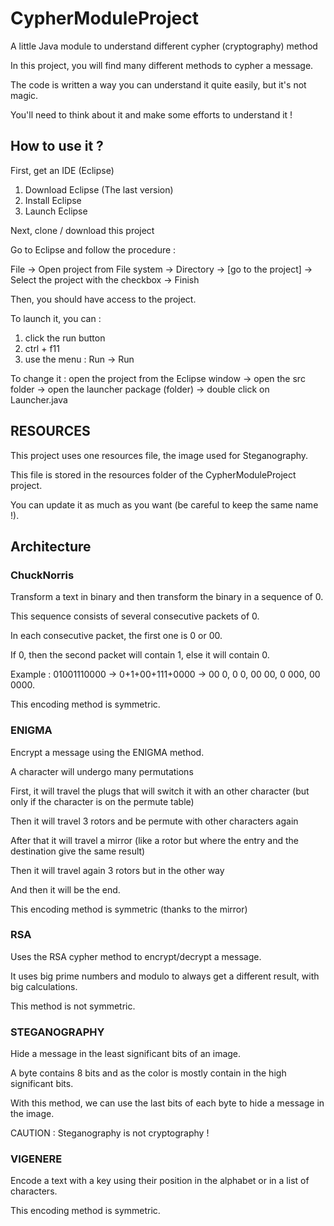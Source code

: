 # CypherModuleProject
A little Java module to understand different cypher (cryptography) method

In this project, you will find many different methods to cypher a message.

The code is written a way you can understand it quite easily, but it's not magic.

You'll need to think about it and make some efforts to understand it !

## How to use it ?
First, get an IDE (Eclipse)

1. Download Eclipse (The last version)
2. Install Eclipse
3. Launch Eclipse

Next, clone / download this project

Go to Eclipse and follow the procedure :

File -> Open project from File system -> Directory -> [go to the project] -> Select the project with the checkbox -> Finish

Then, you should have access to the project.

To launch it, you can :
1. click the run button
2. ctrl + f11
3. use the menu : Run -> Run

To change it : open the project from the Eclipse window -> open the src folder -> open the launcher package (folder) -> double click on Launcher.java

## RESOURCES
This project uses one resources file, the image used for Steganography.

This file is stored in the resources folder of the CypherModuleProject project.

You can update it as much as you want (be careful to keep the same name !).

## Architecture

### ChuckNorris
Transform a text in binary and then transform the binary in a sequence of 0.

This sequence consists of several consecutive packets of 0.

In each consecutive packet, the first one is 0 or 00.

If 0, then the second packet will contain 1, else it will contain 0.

Example : 01001110000 -> 0+1+00+111+0000 -> 00 0, 0 0, 00 00, 0 000, 00 0000.

This encoding method is symmetric.

### ENIGMA
Encrypt a message using the ENIGMA method.

A character will undergo many permutations

First, it will travel the plugs that will switch it with an other character (but only if the character is on the permute table)

Then it will travel 3 rotors and be permute with other characters again

After that it will travel a mirror (like a rotor but where the entry and the destination give the same result)

Then it will travel again 3 rotors but in the other way

And then it will be the end.

This encoding method is symmetric (thanks to the mirror)

### RSA
Uses the RSA cypher method to encrypt/decrypt a message.

It uses big prime numbers and modulo to always get a different result, with big calculations.

This method is not symmetric.

### STEGANOGRAPHY
Hide a message in the least significant bits of an image.

A byte contains 8 bits and as the color is mostly contain in the high significant bits.

With this method, we can use the last bits of each byte to hide a message in the image.

CAUTION : Steganography is not cryptography !

### VIGENERE
Encode a text with a key using their position in the alphabet or in a list of characters.

This encoding method is symmetric.